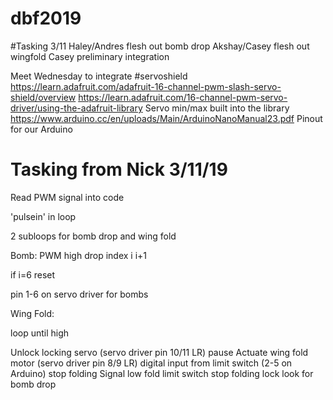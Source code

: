 # dbf2019

#Tasking 3/11
Haley/Andres flesh out bomb drop
Akshay/Casey flesh out wingfold
Casey preliminary integration

Meet Wednesday to integrate
#servoshield
https://learn.adafruit.com/adafruit-16-channel-pwm-slash-servo-shield/overview
https://learn.adafruit.com/16-channel-pwm-servo-driver/using-the-adafruit-library
Servo min/max built into the library
https://www.arduino.cc/en/uploads/Main/ArduinoNanoManual23.pdf
Pinout for our Arduino

# Tasking from Nick 3/11/19
Read PWM signal into code

'pulsein' in loop

2 subloops for bomb drop and wing fold

Bomb: PWM high
drop index i
i+1

if i=6 reset

pin 1-6 on servo driver for bombs

Wing Fold:

loop until high

Unlock locking servo (servo driver pin 10/11 LR)
pause
Actuate wing fold motor (servo driver pin 8/9 LR)
digital input from limit switch (2-5 on Arduino)
stop folding
Signal low
fold
limit switch
stop folding
lock
look for bomb drop